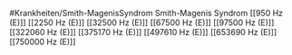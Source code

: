 #Krankheiten/Smith-MagenisSyndrom
Smith-Magenis Syndrom
[[950 Hz (E)]]
[[2250 Hz (E)]]
[[32500 Hz (E)]]
[[67500 Hz (E)]]
[[97500 Hz (E)]]
[[322060 Hz (E)]]
[[375170 Hz (E)]]
[[497610 Hz (E)]]
[[653690 Hz (E)]]
[[750000 Hz (E)]]